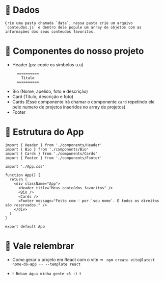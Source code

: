 # 💎 Dados

```
Crie uma pasta chamada `data`, nessa pasta crie um arquivo `conteudos.js` e dentro dele popule um array de objetos com as informações dos seus conteudos favoritos.
```

# 🥷 Componentes do nosso projeto

- Header (ps: copie os simbolos u.u)
  ```
    ≂≂≂≂≂≂≂≂≂≂
      Titulo
    ≃≃≃≃≃≃≃≃≃≃
  ```
- Bio (Nome, apelido, foto e descrição)
- Card (Titulo, descrição e foto)
- Cards (Esse componente irá chamar o componente `card` repetindo ele pelo numero de projetos inseridos no array de projetos).
- Footer

# 💜 Estrutura do App

```
import { Header } from './components/Header'
import { Bio } from './components/Bio'
import { Cards } from './components/Cards'
import { Footer } from './components/Footer'

import './App.css'

function App() {
  return (
    <div className="App">
      <Header title="Meus conteúdos favoritos" />
      <Bio />
      <Cards />
      <Footer message="Feito com ♡ por `seu nome`. E todos os direitos são reservados." />
    </div>
  )
}

export default App
```

# 🥸 Vale relembrar

- Como gerar o projeto em React com o vite ➟ ` npm create vite@latest nome-do-app -- --template react`

- `❗ Bebam água minha gente <3 :) ❗`
